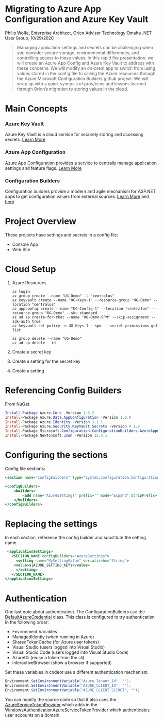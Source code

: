 ﻿# Migrating to Azure App Configuration and Azure Key Vault
Philip Wolfe, Enterprise Architect, Orion Advisor Technology
Omaha .NET User Group, 10/29/2020

> Managing application settings and secrets can be challenging when you consider secure storage, environmental differences, and controlling access to these values.  In this rapid fire presentation, we will create an Azure App Config and Azure Key Vault to address with these concerns.  We will modify an on-prem app to switch from using values stored in the config file to calling the Azure resources through the Azure Microsoft Configuration Builders github project.  We will wrap up with a quick synopsis of pros/cons and lessons learned through Orion’s migration to storing values in the cloud.

# Main Concepts
### Azure Key Vault
Azure Key Vault is a cloud service for securely storing and accessing secrets. [Learn More](https://docs.microsoft.com/en-us/azure/key-vault/general/basic-concepts)
### Azure App Configuration
Azure App Configuration provides a service to centrally manage application settings and feature flags.  [Learn More](https://docs.microsoft.com/en-us/azure/azure-app-configuration/overview)
### Configuration Builders
Configuration builders provide a modern and agile mechanism for ASP.NET apps to get configuration values from external sources.  [Learn More](https://docs.microsoft.com/en-us/aspnet/config-builder) and [here](https://github.com/aspnet/MicrosoftConfigurationBuilders)

# Project Overview
These projects have settings and secrets in a config file:
- Console App
- Web Site


# Cloud Setup
1. Azure Resources
	```batch
	az login
	az group create --name "UG-Demo" -l "centralus"
	az keyvault create --name "UG-Keys-1" --resource-group "UG-Demo" --location "centralus"
	az appconfig create --name "UG-Config-1" --location "centralus" --resource-group "UG-Demo" --sku standard
	az ad sp create-for-rbac --name "UG-Demo-SPN" --skip-assignment --sdk-auth true
	az keyvault set-policy -n UG-Keys-1 --spn  --secret-permissions get list

	az group delete --name "UG-Demo"
	az ad sp delete --id 
	```

2. Create a secret key
3. Create a setting for the secret key
4. Create a setting

# Referencing Config Builders
From NuGet:
```powershell
Install-Package Azure.Core -Version 1.0.2
Install-Package Azure.Data.AppConfiguration -Version 1.0.0
Install-Package Azure.Identity -Version 1.1.1
Install-Package Azure.Security.KeyVault.Secrets -Version 4.1.0
Install-Package Microsoft.Configuration.ConfigurationBuilders.AzureAppConfiguration -Version 1.0.0
Install-Package Newtonsoft.Json -Version 12.0.1
```

# Configuring the sections
Config file sections:
```xml
<section name="configBuilders" type="System.Configuration.ConfigurationBuildersSection, System.Configuration, Version=4.0.0.0, Culture=neutral, PublicKeyToken=b03f5f7f11d50a3a"/>
```
```xml
<configBuilders>
	<builders>
		<add name="AzureSettings" prefix="" mode="Expand" stripPrefix="true" escapeExpandedValues="true" endpoint="https://APP_CONFIG_NAME.azconfig.io" useAzureKeyVault="true" type="Microsoft.Configuration.ConfigurationBuilders.AzureAppConfigurationBuilder, Microsoft.Configuration.ConfigurationBuilders.AzureAppConfiguration" />
	</builders>
</configBuilders>
```

# Replacing the settings
In each section, reference the config builder and substitute the setting name.
```xml
 <applicationSettings>
   <SECTION_NAME configBuilders="AzureSettings">
     <setting name="MySettingValue" serializeAs="String">
	<value>${AZURE_SETTING_KEY}</value>
     </setting>
   </SECTION_NAME>
</applicationSettings>
```


# Authentication
One last note about authentication.
The ConfigurationBuilders use the [DefaultAzureCredential](https://docs.microsoft.com/en-us/dotnet/api/azure.identity.defaultazurecredential?view=azure-dotnet) class.  This class is configured to try 
authentication in the following order:
- Environment Variables
- ManagedIdentiy (when running in Azure)
- SharedTokenCache (for Azure user tokens)
- Viaual Studio (users logged into Visual Studio)
- Visual Studio Code (users logged into Visual Studio Code)
- AzureCli (reuse a token from the cli)
- InteractiveBrowser (show a browser if supported)

Set these variables in codeor use a different authentication mechanism.
```csharp
Environment.SetEnvironmentVariable("Azure_Tenant_Id", "");
Environment.SetEnvironmentVariable("AZURE_CLIENT_ID", "");
Environment.SetEnvironmentVariable("AZURE_CLIENT_SECRET", "");
```


You can modify the source code so that it also uses the [AzureServiceTokenProvider](https://github.com/Azure/azure-sdk-for-net/blob/master/sdk/mgmtcommon/AppAuthentication/Azure.Services.AppAuthentication/AzureServiceTokenProvider.cs) 
which adds in the [WindowsAuthenticationAzureServiceTokenProvider](https://github.com/Azure/azure-sdk-for-net/blob/1b8ff2f57de9dbba493fa27a84e785489db74ed1/sdk/mgmtcommon/AppAuthentication/Azure.Services.AppAuthentication/TokenProviders/WindowsAuthenticationAccessTokenProvider.cs) 
which authenticates user accounts on a domain.